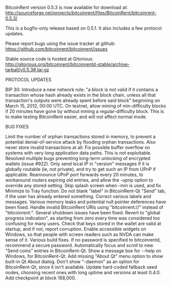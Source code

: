 BitcoinRent version 0.5.3 is now available for download at:
http://sourceforge.net/projects/bitcoinrent/files/BitcoinRent/bitcoinrent-0.5.3/

This is a bugfix-only release based on 0.5.1.
It also includes a few protocol updates.

Please report bugs using the issue tracker at github:
https://github.com/bitcoinrent/bitcoinrent/issues

Stable source code is hosted at Gitorious:
http://gitorious.org/bitcoinrent/bitcoinrentd-stable/archive-tarball/v0.5.3#.tar.gz

PROTOCOL UPDATES

BIP 30: Introduce a new network rule: "a block is not valid if it contains a transaction whose hash already exists in the block chain, unless all that transaction's outputs were already spent before said block" beginning on March 15, 2012, 00:00 UTC.
On testnet, allow mining of min-difficulty blocks if 20 minutes have gone by without mining a regular-difficulty block. This is to make testing BitcoinRent easier, and will not affect normal mode.

BUG FIXES

Limit the number of orphan transactions stored in memory, to prevent a potential denial-of-service attack by flooding orphan transactions. Also never store invalid transactions at all.
Fix possible buffer overflow on systems with very long application data paths. This is not exploitable.
Resolved multiple bugs preventing long-term unlocking of encrypted wallets
(issue #922).
Only send local IP in "version" messages if it is globally routable (ie, not private), and try to get such an IP from UPnP if applicable.
Reannounce UPnP port forwards every 20 minutes, to workaround routers expiring old entries, and allow the -upnp option to override any stored setting.
Skip splash screen when -min is used, and fix Minimize to Tray function.
Do not blank "label" in BitcoinRent-Qt "Send" tab, if the user has already entered something.
Correct various labels and messages.
Various memory leaks and potential null pointer deferences have been fixed.
Handle invalid BitcoinRent URIs using "bitcoinrent://" instead of "bitcoinrent:".
Several shutdown issues have been fixed.
Revert to "global progress indication", as starting from zero every time was considered too confusing for many users.
Check that keys stored in the wallet are valid at startup, and if not, report corruption.
Enable accessible widgets on Windows, so that people with screen readers such as NVDA can make sense of it.
Various build fixes.
If no password is specified to bitcoinrentd, recommend a secure password.
Automatically focus and scroll to new "Send coins" entries in BitcoinRent-Qt.
Show a message box for --help on Windows, for BitcoinRent-Qt.
Add missing "About Qt" menu option to show built-in Qt About dialog.
Don't show "-daemon" as an option for BitcoinRent-Qt, since it isn't available.
Update hard-coded fallback seed nodes, choosing recent ones with long uptime and versions at least 0.4.0.
Add checkpoint at block 168,000.
